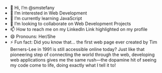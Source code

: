- 👋 Hi, I’m @smstefany
- 👀 I’m interested in Web Development
- 🌱 I’m currently learning JavaScript
- 💞️ I’m looking to collaborate on Web Development Projects
- 📫 How to reach me on my LinkedIn Link highlighted on my profile
- 😄 Pronouns: Her/She
- ⚡ Fun fact: Did you know that...
   the first web page ever created by Tim Berners-Lee in 1991 is still accessible online today?
   Just like that pioneering step of connecting the world through the web, developing web applications gives me the same rush—the dopamine hit of seeing my code come to life,
   doing exactly what I tell it to!

<!---
smstefany/smstefany is a ✨ special ✨ repository because its `README.md` (this file) appears on your GitHub profile.
You can click the Preview link to take a look at your changes.
--->
